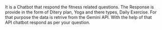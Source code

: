It is a Chatbot that respond the fitness related questions. The Response is provide in the form of Ditery plan, Yoga and there types, Daily Exercise. For that purpose the data is retrive from the Gemini API.
 With the help of that API chatbot respond as per your question.
